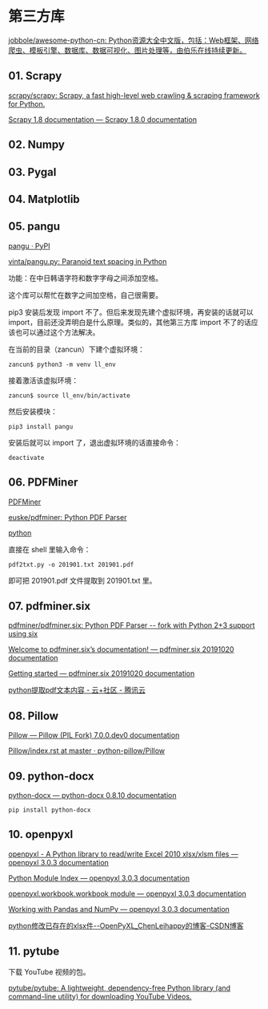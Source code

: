 # 第三方库

[jobbole/awesome-python-cn: Python资源大全中文版，包括：Web框架、网络爬虫、模板引擎、数据库、数据可视化、图片处理等，由伯乐在线持续更新。](https://github.com/jobbole/awesome-python-cn)

## 01. Scrapy

[scrapy/scrapy: Scrapy, a fast high-level web crawling & scraping framework for Python.](https://github.com/scrapy/scrapy)

[Scrapy 1.8 documentation — Scrapy 1.8.0 documentation](https://docs.scrapy.org/en/latest/)

## 02. Numpy

## 03. Pygal

## 04. Matplotlib

## 05. pangu

[pangu · PyPI](https://pypi.org/project/pangu/)

[vinta/pangu.py: Paranoid text spacing in Python](https://github.com/vinta/pangu.py)

功能：在中日韩语字符和数字字母之间添加空格。

这个库可以帮忙在数字之间加空格，自己很需要。

pip3 安装后发现 import 不了。但后来发现先建个虚拟环境，再安装的话就可以 import，目前还没弄明白是什么原理。类似的，其他第三方库 import 不了的话应该也可以通过这个方法解决。

在当前的目录（zancun）下建个虚拟环境：

	zancun$ python3 -m venv ll_env

接着激活该虚拟环境：

	zancun$ source ll_env/bin/activate

然后安装模块：

	pip3 install pangu

安装后就可以 import 了，退出虚拟环境的话直接命令：

	deactivate

## 06. PDFMiner

[PDFMiner](https://euske.github.io/pdfminer/)

[euske/pdfminer: Python PDF Parser](https://github.com/euske/pdfminer)

[python](http://news.zhiwu55.com/it/dGFnLzhiZTQ0OTIzMTBjYWFhZTYwNjhkMzMxZjE4OTVjN2U0Lmh0bWw=.html)

直接在 shell 里输入命令：

	pdf2txt.py -o 201901.txt 201901.pdf

即可把 201901.pdf 文件提取到 201901.txt 里。

## 07. pdfminer.six

[pdfminer/pdfminer.six: Python PDF Parser -- fork with Python 2+3 support using six](https://github.com/pdfminer/pdfminer.six)

[Welcome to pdfminer.six’s documentation! — pdfminer.six 20191020 documentation](https://pdfminersix.readthedocs.io/en/latest/)

[Getting started — pdfminer.six 20191020 documentation](https://pdfminersix.readthedocs.io/en/latest/tutorials/index.html)

[python提取pdf文本内容 - 云+社区 - 腾讯云](https://cloud.tencent.com/developer/article/1406532)

## 08. Pillow

[Pillow — Pillow (PIL Fork) 7.0.0.dev0 documentation](https://pillow.readthedocs.io/en/latest/)

[Pillow/index.rst at master · python-pillow/Pillow](https://github.com/python-pillow/Pillow/blob/master/docs/index.rst)

## 09. python-docx

[python-docx — python-docx 0.8.10 documentation](https://python-docx.readthedocs.io/en/latest/)

	pip install python-docx

## 10. openpyxl

[openpyxl - A Python library to read/write Excel 2010 xlsx/xlsm files — openpyxl 3.0.3 documentation](https://openpyxl.readthedocs.io/en/latest/)

[Python Module Index — openpyxl 3.0.3 documentation](https://openpyxl.readthedocs.io/en/stable/py-modindex.html)

[openpyxl.workbook.workbook module — openpyxl 3.0.3 documentation](https://openpyxl.readthedocs.io/en/stable/api/openpyxl.workbook.workbook.html)

[Working with Pandas and NumPy — openpyxl 3.0.3 documentation](https://openpyxl.readthedocs.io/en/stable/pandas.html)

[python修改已存在的xlsx件--OpenPyXL_ChenLeihappy的博客-CSDN博客](https://blog.csdn.net/ChenLeihappy/article/details/80989552)

## 11. pytube

下载 YouTube 视频的包。

[pytube/pytube: A lightweight, dependency-free Python library (and command-line utility) for downloading YouTube Videos.](https://github.com/pytube/pytube)




